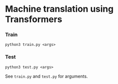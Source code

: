 # Machine translation using Transformers

### Train
```
python3 train.py <args>
```

### Test
```
python3 test.py <args>
```

See `train.py` and `test.py` for arguments.
